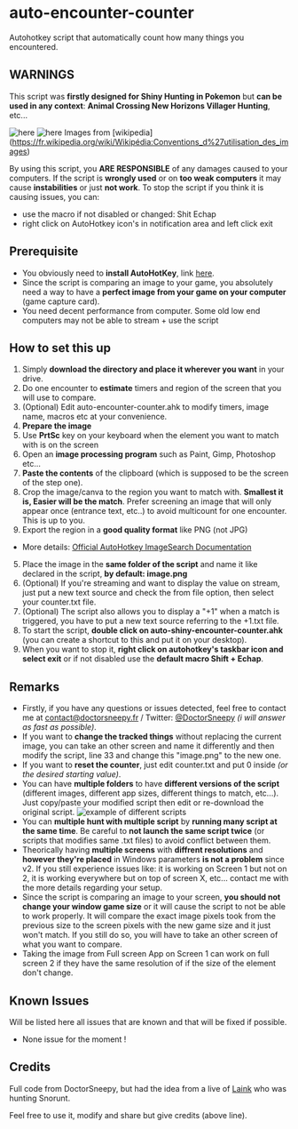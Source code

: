 # auto-encounter-counter

Autohotkey script that automatically count how many things you encountered.

## WARNINGS

This script was **firstly designed for Shiny Hunting in Pokemon** but **can be used in any context**: **Animal Crossing New Horizons Villager Hunting**, etc...

![here](https://upload.wikimedia.org/wikipedia/commons/thumb/9/98/International_Pok%C3%A9mon_logo.svg/269px-International_Pok%C3%A9mon_logo.svg.png)
![here](https://upload.wikimedia.org/wikipedia/fr/thumb/7/7f/Logo-acnh.png/320px-Logo-acnh.png)
Images from [wikipedia] (https://fr.wikipedia.org/wiki/Wikipédia:Conventions_d%27utilisation_des_images)


By using this script, you **ARE RESPONSIBLE** of any damages caused to your computers. 
If the script is **wrongly used** or on **too weak computers** it may cause **instabilities** or just **not work**.
To stop the script if you think it is causing issues, you can:
- use the macro if not disabled or changed: Shit Echap
- right click on AutoHotkey icon's in notification area and left click exit

## Prerequisite
- You obviously need to **install AutoHotKey**, link [here](https://www.autohotkey.com).
- Since the script is comparing an image to your game, you absolutely need a way to have a **perfect image from your game on your computer** (game capture card).
- You need decent performance from computer. Some old low end computers may not be able to stream + use the script

## How to set this up
1. Simply **download the directory and place it wherever you want** in your drive.
2. Do one encounter to **estimate** timers and region of the screen that you will use to compare.
3. (Optional) Edit auto-encounter-counter.ahk to modify timers, image name, macros etc at your convenience. 
4. **Prepare the image**
  1. Use **PrtSc** key on your keyboard when the element you want to match with is on the screen
  2. Open an **image processing program** such as Paint, Gimp, Photoshop etc...
  3. **Paste the contents** of the clipboard (which is supposed to be the screen of the step one).
  4. Crop the image/canva to the region you want to match with. **Smallest it is, Easier will be the match**.
  Prefer screening an image that will only appear once (entrance text, etc..) to avoid multicount for one encounter. This is up to you.
  5. Export the region in a **good quality format** like PNG (not JPG)
  * More details: [Official AutoHotkey ImageSearch Documentation](https://www.autohotkey.com/docs/commands/ImageSearch.htm#Remarks)
5. Place the image in the **same folder of the script** and name it like declared in the script, **by default: image.png**
4. (Optional) If you're streaming and want to display the value on stream, just put a new text source and check the from file option, then select your counter.txt file.
5. (Optional) The script also allows you to display a "+1" when a match is triggered, you have to put a new text source referring to the +1.txt file.
6. To start the script, **double click on auto-shiny-encounter-counter.ahk** (you can create a shortcut to this and put it on your desktop).
7. When you want to stop it, **right click on autohotkey's taskbar icon and select exit** or if not disabled use the **default macro Shift + Echap**.

## Remarks
- Firstly, if you have any questions or issues detected, feel free to contact me at contact@doctorsneepy.fr / Twitter: [@DoctorSneepy](https://twitter.com/DoctorSneepy) *(i will answer as fast as possible)*.
- If you want to **change the tracked things** without replacing the current image, you can take an other screen and name it differently and then modify the script, line 33 and change this "image.png" to the new one.
- If you want to **reset the counter**, just edit counter.txt and put 0 inside *(or the desired starting value)*.
- You can have **multiple folders** to have **different versions of the script** (different images, different app sizes, different things to match, etc...). Just copy/paste your modified script then edit or re-download the original script. ![example of different scripts](https://i.imgur.com/YuxFXad.png)
- You can **multiple hunt with multiple script** by **running many script at the same time**. Be careful to **not launch the same script twice** (or scripts that modifies same .txt files) to avoid conflict between them. 
- Theorically having **multiple screens** with **diffrent resolutions** and **however they're placed** in Windows parameters **is not a problem** since v2. If you still experience issues like: it is working on Screen 1 but not on 2, it is working everywhere but on top of screen X, etc... contact me with the more details regarding your setup.
- Since the script is comparing an image to your screen, **you should not change your window game size** or it will cause the script to not be able to work properly. It will compare the exact image pixels took from the previous size to the screen pixels with the new game size and it just won't match. If you still do so, you will have to take an other screen of what you want to compare.
- Taking the image from Full screen App on Screen 1 can work on full screen 2 if they have the same resolution of if the size of the element don't change.

## Known Issues
Will be listed here all issues that are known and that will be fixed if possible.
- None issue for the moment !


## Credits
Full code from DoctorSneepy, but had the idea from a live of [Laink](https://www.twitch.tv/wankilstudio) who was hunting Snorunt.

Feel free to use it, modify and share but give credits (above line).
